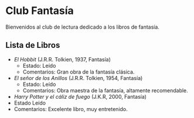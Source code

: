 # Club Fantasía
Bienvenidos al club de lectura dedicado a los libros de fantasía.

## Lista de Libros
- *El Hobbit* (J.R.R. Tolkien, 1937, Fantasía)
  - Estado: Leído
  - Comentarios: Gran obra de la fantasía clásica.
- *El señor de los Anillos* (J.R.R. Tolkien, 1954, Fantasía)
  - Estado: Leído
  - Comentarios: Obra maestra de la fantasía, altamente recomendable.
- *Harry Potter y el cáliz de fuego* (J.K.R, 2000, Fantasía)
- Estado Leído
- Comentarios: Excelente libro, muy entretenido.

